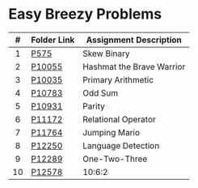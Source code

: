 # Easy Breezy Problems

|   #   | Folder Link | Assignment Description |
| :---: | ----------- | ---------------------- |
|   1   |[P575](https://github.com/asaiahL9/4883-PT-Logan/blob/main/Assignments/EasyBreezy/P575)|  Skew Binary|
|   2   |[P10055](https://github.com/asaiahL9/4883-PT-Logan/blob/main/Assignments/P10055)| Hashmat the Brave Warrior |
|   3   |[P10035](https://github.com/asaiahL9/4883-PT-Logan/blob/main/Assignments/EasyBreezy/P10035)|  Primary Arithmetic|
|   4   |[P10783](https://github.com/asaiahL9/4883-PT-Logan/blob/main/Assignments/EasyBreezy/P10783)|  Odd Sum|
|   5   |[P10931](https://github.com/asaiahL9/4883-PT-Logan/blob/main/Assignments/EasyBreezy/P10931)|  Parity|
|   6   |[P11172](https://github.com/asaiahL9/4883-PT-Logan/blob/main/Assignments/EasyBreezy/P11172)|  Relational Operator|
|   7   |[P11764](https://github.com/asaiahL9/4883-PT-Logan/blob/main/Assignments/EasyBreezy/P11764)|  Jumping Mario|
|   8   |[P12250](https://github.com/asaiahL9/4883-PT-Logan/blob/main/Assignments/EasyBreezy/P12250)|  Language Detection|
|   9   |[P12289](https://github.com/asaiahL9/4883-PT-Logan/blob/main/Assignments/EasyBreezy/P12289)|  One-Two-Three|
|   10   |[P12578](https://github.com/asaiahL9/4883-PT-Logan/blob/main/Assignments/EasyBreezy/P12578)|  10:6:2|